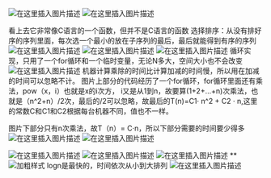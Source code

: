 ![在这里插入图片描述](https://img-blog.csdnimg.cn/25f8a159787d4528a17b28563fb81e54.png)
![在这里插入图片描述](https://img-blog.csdnimg.cn/5fd1a8d51e5f48ea8903b8375ae1b8b0.png)

看上去它非常像C语言的一个函数，但并不是C语言的函数
选择排序：从没有排好序的序列里面，每次选一个最小的放在子序列的最后，最后就能得到有序的序列
![在这里插入图片描述](https://img-blog.csdnimg.cn/7148e8ee97ca45cb915c48d680e0fa9d.png)
![在这里插入图片描述](https://img-blog.csdnimg.cn/84f749aa91a541c989c8e5a1cbc0a2c7.png)
![在这里插入图片描述](https://img-blog.csdnimg.cn/960968887a5b46c0be504d9a770b9b60.png)
循环实现，只用了一个for循环和一个临时变量，无论N多大，空间大小也不会改变
![在这里插入图片描述](https://img-blog.csdnimg.cn/58769cf903ca4b64a1d69433edd26f36.png)
机器计算乘除的时间比计算加减的时间慢，所以用在加减的时间可以忽略不计。
图片上部分的代码经历了一个for循环，for循环里面还有乘法，pow（x，i）也就是x的i次方，
i又是从1到n，故要算(1+2+...+n)次乘法，也就是（n^2+n）/2次，最后的/2可以忽略，故最后的T(n)=C1· n^2 + C2 · n,这里的常数C和C1和C2根据每台机器不同，值也不一样。

图片下部分只有n次乘法，故T（n）= C·n，所以下部分需要的时间要少得多
![在这里插入图片描述](https://img-blog.csdnimg.cn/4efe07dbce2c43c2af1f38c098687b2f.png)
![在这里插入图片描述](https://img-blog.csdnimg.cn/9eef9a12a9954179ae87ffe9f6650d78.png)


![在这里插入图片描述](https://img-blog.csdnimg.cn/a16653372eee4f6a80904f199a0bbe5e.png)
![在这里插入图片描述](https://img-blog.csdnimg.cn/fea3a2d82333449fba8df57f48860229.png)
![在这里插入图片描述](https://img-blog.csdnimg.cn/f7062a9ea39a4cfeab219cc76241eb8a.png)
**![加粗样式](https://img-blog.csdnimg.cn/8ef0df9b4e0d41838a19dfd269b08603.png)
logn是最快的，时间依次从小到大排列
![在这里插入图片描述](https://img-blog.csdnimg.cn/958faa59d74147b0bfe4f197b2df5835.png)

